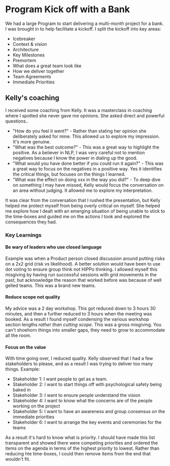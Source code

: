 # Program Kick off with a Bank

We had a large Program to start delivering a multi-month project for a bank. I was brought in to help facilitate a kickoff. I split the kickoff into key areas:

- Icebreaker
- Context & vision
- Architecture
- Key Milestones
- Premortem
- What does a great team look like
- How we deliver together
- Team Agreements
- Immediate Priorities

## Kelly's coaching

I received some coaching from Kelly. It was a masterclass in coaching where I spotted she never gave me opinions. She asked direct and powerful questions..

- "How do you feel it went?" - Rather than stating her opinion she deliberately asked for mine. This allowed us to explore my impression. It's more genuine.
- "What was the best outcome?" - This was a great way to highlight the positive. As a believer in NLP, I was very careful not to mention negatives because I know the power in dialing up the good.
- "What would you have done better if you could run it again?" - This was a great way to focus on the negatives in a positive way. Yes it identifies the critical things, but focuses on the things I learned.
- "What was the effect on doing xxx in the way you did?" - To deep dive on something I may have missed, Kelly would focus the conversation on an area without judging. It allowed me to explore my interpretation.

It was clear from the conversation that I rushed the presentation, but Kelly helped me protect myself from being overly critical on myself. She helped me explore how I dealt with an emerging situation of being unable to stick to the time-boxes and guided me on the actions I took and explored the consequences they had.

### Key Learnings

#### Be wary of leaders who use closed language
  
  Example was when a Product person closed discussion around putting risks on a 2x2 grid (risk vs likelihood). A better solution would have been to use dot voting to ensure group think not HIPPo thinking. I allowed myself this misgiving by having run successful sessions with grid movements in the past, but acknowledge the reason that worked before was because of well gelled teams. This was a brand new teams.

#### Reduce scope not quality

My advice was a 2 day workshop. This got reduced down to 3 hours 30 minutes, and then a further reduced to 3 hours when the meeting was booked. As a result I found myself condensing the various workshop section lengths _rather than cutting scope_. This was a gross misgiving. You can't shoehorn things into smaller gaps, they need to grow to accommodate all the room.

#### Focus on the value

With time going over, I reduced quality. Kelly observed that I had a few stakeholders to please, and as a result I was trying to deliver too many things. Example:

- Stakeholder 1: I want people to gel as a team.
- Stakeholder 2: I want to start things off with psychological safety being baked in
- Stakeholder 3: I want to ensure people understand the vision
- Stakeholder 4: I want to know what the concerns are of the people working on the project
- Stakeholder 5: I want to have an awareness and group consensus on the immediate priorities
- Stakeholder 6: I want to arrange the key events and ceremonies for the teams

As a result it's hard to know what is priority. I should have made this list transparent and showed there were competing priorities and ordered the items on the agenda in terms of the highest priority to lowest. Rather than reducing hte time-boxes, I could then remove items from the end that wouldn't fit.

